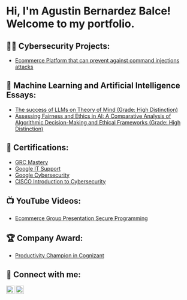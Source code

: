 <h1>Hi, I'm Agustin Bernardez Balce! Welcome to my portfolio. </h1>

<h2>👨‍💻 Cybersecurity Projects:</h2>

- [Ecommerce Platform that can prevent against command injections attacks](https://github.com/GusUnicus/Ecom_Project.git)

<h2>📄 Machine Learning and Artificial Intelligence Essays: </h2>

- [The success of LLMs on Theory of Mind (Grade: High Distinction)](https://drive.google.com/file/d/1envt-soRK-CmDovxkBRXbCa7QlvJvmFV/view?usp=sharing)
- [Assessing Fairness and Ethics in AI: A Comparative Analysis of Algorithmic Decision-Making and Ethical Frameworks (Grade: High Distinction)](https://drive.google.com/file/d/1tEG9OGPDNMBwQ6Bdt2NHuNUzu9Y_Qq4o/view?usp=sharing)
  
<h2>📄 Certifications: </h2>

- [GRC Mastery](https://drive.google.com/file/d/1JCVecPlTG7U6BIcsFu1R_EsDgSE9hLjL/view?usp=sharing)
- [Google IT Support](https://drive.google.com/file/d/1CuFdmd6GCRHvhhEIToiPri_e3aDULvmK/view?usp=sharing)
- [Google Cybersecurity](https://www.coursera.org/account/accomplishments/specialization/KDQ6N3JAHYL9)
- [CISCO Introduction to Cybersecurity](https://www.credly.com/badges/d3da5b9e-9da7-4c0d-94ed-b473368fe0cd/linked_in_profile)

<h2>📺 YouTube Videos:</h2>

- [Ecommerce Group Presentation Secure Programming](https://youtu.be/NTlesmY2Lnw)

<h2>🏆 Company Award:</h2>

- [Productivity Champion in Cognizant](https://drive.google.com/file/d/1IpvEIWN1XZIGtWLOnzbaaVs5RK4aQ5gR/view?usp=sharing)

<h2> 🤳 Connect with me:</h2>

[<img align="left" alt="JoshMadakor | LinkedIn" width="22px" src="https://cdn.jsdelivr.net/npm/simple-icons@v3/icons/linkedin.svg" />][linkedin]
[<img align="left" alt="JoshMadakor | Instagram" width="22px" src="https://cdn.jsdelivr.net/npm/simple-icons@3.13.0/icons/whatsapp.svg" />][whatsapp]

[whatsapp]: https://wa.link/jn1s80
[linkedin]: https://www.linkedin.com/in/agustinbalce/

<!--
**joshmadakor1/joshmadakor1** is a ✨ _special_ ✨ repository because its `README.md` (this file) appears on your GitHub profile.

Here are some ideas to get you started:

- 🔭 I’m currently working on ...
- 🌱 I’m currently learning ...
- 👯 I’m looking to collaborate on ...
- 🤔 I’m looking for help with ...
- 💬 Ask me about ...
- 📫 How to reach me: ...
- 😄 Pronouns: ...
- ⚡ Fun fact: ...
-->
